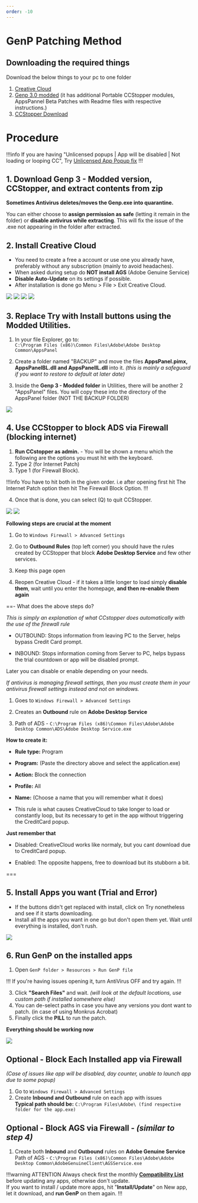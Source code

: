 ```yaml
---
order: -10
---
```


<!-- Links -->
[Creative Cloud]: https://creativecloud.adobe.com/apps/download/creative-cloud
[Genp 3.0 modded]: https://www.mediafire.com/file/ipp9gj15xzty1uw/GenP_3.0_Release.zip/file
[CCStopper Download]: https://github.com/eaaasun/CCStopper/releases
[Unlicensed App Popup fix]: https://www.reddit.com/r/GenP/comments/ue47y6/possible_solution_to_unlicensed_app_popup_no/
[Compatibility List]: https://www.reddit.com/r/GenP/comments/164ew74/compatibility_list_2024_creative_suite/

<!-- Main Content Start -->
# GenP Patching Method

## Downloading the required things

Download the below things to your pc to one folder
1. [Creative Cloud]
2. [Genp 3.0 modded] (it has additional Portable CCStopper modules, AppsPannel Beta Patches with Readme files with respective instructions.)
3. [CCStopper Download]

# Procedure
!!!info
If you are having "Unlicensed popups | App will be disabled | Not loading or looping CC", Try [Unlicensed App Popup fix]
!!!

## 1. Download Genp 3 - Modded version, CCStopper, and extract contents from zip

**Sometimes Antivirus deletes/moves the Genp.exe into quarantine.**  

You can either choose to **assign permission as safe** (letting it remain in the folder) or **disable antivirus while extracting**. This will fix the issue of the .exe not appearing in the folder after extracted.

## 2. Install Creative Cloud

* You need to create a free a account or use one you already have, preferably without any subscription (mainly to avoid headaches).
* When asked during setup do **NOT install AGS** (Adobe Genuine Service)
* **Disable Auto-Update** on its settings if possible.
* After installation is done go Menu > File > Exit Creative Cloud.

![](../static/genp-method/2-1.png)
![](../static/genp-method/2-2.png)
![](../static/genp-method/2-3.png)
![](../static/genp-method/2-4.png)

## 3. Replace Try with Install buttons using the Modded Utilities.

1. In your file Explorer, go to:  
  `C:\Program Files (x86)\Common Files\Adobe\Adobe Desktop Common\AppsPanel`

2.  Create a folder named "BACKUP" and move the files **AppsPanel.pimx, AppsPanelBL.dll and AppsPanellL.dll** into it. *(this is mainly a safeguard if you want to restore to default at later date)*

3. Inside the **Genp 3 - Modded folder** in Utilities, there will be another 2 "AppsPanel" files. You will copy these into the directory of the AppsPanel folder (NOT THE BACKUP FOLDER)

![](../static/genp-method/3-1.png)

## 4. Use CCStopper to block ADS via Firewall (blocking internet)

1. **Run CCstopper as admin.** - You will be shown a menu which the following are the options you must hit with the keyboard.
2. Type 2 (for Internet Patch)
3. Type 1 (for Firewall Block).

!!!info 
You have to hit both in the given order. i.e after opening first hit The Internet Patch option then hit The Firewall Block Option.
!!!

4. Once that is done, you can select (Q) to quit CCStopper.

![](../static/genp-method/4-1.png)
![](../static/genp-method/4-2.png)

**Following steps are crucial at the moment**

1. Go to `Windows Firewall > Advanced Settings`
2. Go to **Outbound Rules** (top left corner) you should have the rules created by CCStopper that block **Adobe Desktop Service** and few other services.

3. Keep this page open

4. Reopen Creative Cloud - if it takes a little longer to load simply **disable them**, wait until you enter the homepage, **and then re-enable them again**

==- What does the above steps do?

*This is simply an explanation of what CCstopper does automatically with the use of the firewall rule*

* OUTBOUND: Stops information from leaving PC to the Server, helps bypass Credit Card prompt.

* INBOUND: Stops information coming from Server to PC, helps bypass the trial countdown or app will be disabled prompt.

Later you can disable or enable depending on your needs.

*If antivirus is managing firewall settings, then you must create them in your antivirus firewall settings instead and not on windows.*

1. Goes to `Windows Firewall > Advanced Settings`

2. Creates an **Outbound** rule on **Adobe Desktop Service**

3. Path of ADS - `C:\Program Files (x86)\Common Files\Adobe\Adobe Desktop Common\ADS\Adobe Desktop Service.exe`


**How to create it:**

* **Rule type:** Program

* **Program:** (Paste the directory above and select the application.exe)

* **Action:** Block the connection

* **Profile:** All

* **Name:** (Choose a name that you will remember what it does)

* This rule is what causes CreativeCloud to take longer to load or constantly loop, but its necessary to get in the app without triggering the CreditCard popup.

**Just remember that**

- Disabled: CreativeCloud works like normaly, but you cant download due to CreditCard popup.

- Enabled: The opposite happens, free to download but its stubborn a bit.

===

## 5. Install Apps you want (Trial and Error)

- If the buttons didn't get replaced with install, click on Try nonetheless and see if it starts downloading.
- Install all the apps you want in one go but don't open them yet. Wait until everything is installed, don't rush.

![](../static/genp-method/5-1.png)

## 6. Run GenP on the installed apps

1. Open `GenP folder > Resources > Run GenP file`

!!!
If you're having issues opening it, turn AntiVirus OFF and try again.
!!!

3. Click **"Search Files"** and wait. *(will look at the default locations, use custom path if installed somewhere else)*
4. You can de-select paths in case you have any versions you dont want to patch. (in case of using Monkrus Acrobat)
5. Finally click the **PILL** to run the patch.

**Everything should be working now**

![](../static/genp-method/6-1.png)

## Optional - Block Each Installed app via Firewall

*(Case of issues like app will be disabled, day counter, unable to launch app due to some popup)*

1. Go to `Windows Firewall > Advanced Settings`
2. Create **Inbound and Outbound** rule on each app with issues  
**Typical path should be:** `C:\Program Files\Adobe\ (find respective folder for the app.exe)`

## Optional - Block AGS via Firewall - *(similar to step 4)*

1. Create both **Inbound** and **Outbound** rules on **Adobe Genuine Service**  
Path of AGS - `C:\Program Files (x86)\Common Files\Adobe\Adobe Desktop Common\AdobeGenuineClient\AGSService.exe`

!!!warning ATTENTION
  Always check first the monthly **[Compatibility List]** before updating any apps, otherwise don't update.  
  If you want to install / update more apps, hit "**Install/Update**" on New app, let it download, and **run GenP** on them again.
!!!
